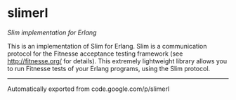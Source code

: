 # slimerl

*Slim implementation for Erlang*

This is an implementation of Slim for Erlang.
Slim is a communication protocol for the Fitnesse acceptance testing framework (see http://fitnesse.org/ for details).
This extremely lightweight library allows you to run Fitnesse tests of your Erlang programs, using the Slim protocol.

----

Automatically exported from code.google.com/p/slimerl
